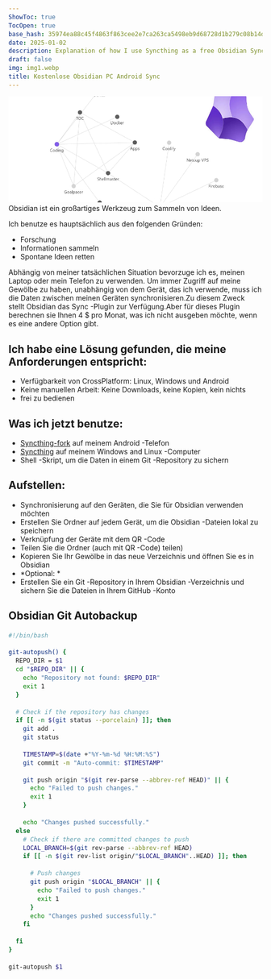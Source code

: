 ```yaml
---
ShowToc: true
TocOpen: true
base_hash: 35974ea88c45f4863f863cee2e7ca263ca5498eb9d68728d1b279c08b14db7cd
date: 2025-01-02
description: Explanation of how I use Syncthing as a free Obsidian Sync
draft: false
img: img1.webp
title: Kostenlose Obsidian PC Android Sync
---
```


![header-image](img1.webp)
Obsidian ist ein großartiges Werkzeug zum Sammeln von Ideen.

Ich benutze es hauptsächlich aus den folgenden Gründen:
- Forschung
- Informationen sammeln
- Spontane Ideen retten

Abhängig von meiner tatsächlichen Situation bevorzuge ich es, meinen Laptop oder mein Telefon zu verwenden.
Um immer Zugriff auf meine Gewölbe zu haben, unabhängig von dem Gerät, das ich verwende, muss ich die Daten zwischen meinen Geräten synchronisieren.Zu diesem Zweck stellt Obsidian das Sync -Plugin zur Verfügung.Aber für dieses Plugin berechnen sie Ihnen 4 $ pro Monat, was ich nicht ausgeben möchte, wenn es eine andere Option gibt.

## Ich habe eine Lösung gefunden, die meine Anforderungen entspricht:
- Verfügbarkeit von CrossPlatform: Linux, Windows und Android
- Keine manuellen Arbeit: Keine Downloads, keine Kopien, kein nichts
- frei zu bedienen

## Was ich jetzt benutze:
- [Syncthing-fork](https://play.google.com/store/apps/details?id=com.github.catfriend1.syncthingandroid) auf meinem Android -Telefon
- [Syncthing](https://github.com/syncthing/syncthing) auf meinem Windows and Linux -Computer
- Shell -Skript, um die Daten in einem Git -Repository zu sichern

## Aufstellen:
- Synchronisierung auf den Geräten, die Sie für Obsidian verwenden möchten
- Erstellen Sie Ordner auf jedem Gerät, um die Obsidian -Dateien lokal zu speichern
- Verknüpfung der Geräte mit dem QR -Code
- Teilen Sie die Ordner (auch mit QR -Code) teilen)
- Kopieren Sie Ihr Gewölbe in das neue Verzeichnis und öffnen Sie es in Obsidian
- *Optional: *
- Erstellen Sie ein Git -Repository in Ihrem Obsidian -Verzeichnis und sichern Sie die Dateien in Ihrem GitHub -Konto


## Obsidian Git Autobackup

``` bash
#!/bin/bash

git-autopush() {
  REPO_DIR = $1
  cd "$REPO_DIR" || {
    echo "Repository not found: $REPO_DIR"
    exit 1
  }

  # Check if the repository has changes
  if [[ -n $(git status --porcelain) ]]; then
    git add .
    git status

    TIMESTAMP=$(date +"%Y-%m-%d %H:%M:%S")
    git commit -m "Auto-commit: $TIMESTAMP"

    git push origin "$(git rev-parse --abbrev-ref HEAD)" || {
      echo "Failed to push changes."
      exit 1
    }

    echo "Changes pushed successfully."
  else
    # Check if there are committed changes to push
    LOCAL_BRANCH=$(git rev-parse --abbrev-ref HEAD)
    if [[ -n $(git rev-list origin/"$LOCAL_BRANCH"..HEAD) ]]; then

      # Push changes
      git push origin "$LOCAL_BRANCH" || {
        echo "Failed to push changes."
        exit 1
      }
      echo "Changes pushed successfully."
    fi

  fi
}

git-autopush $1
```